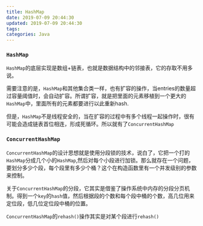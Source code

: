 ```yaml
---
title: HashMap
date: 2019-07-09 20:44:30
updated: 2019-07-09 20:44:30
tags:
categories: Java
---
```


### `HashMap`

`HashMap`的底层实现是数组+链表，也就是数据结构中的邻接表，它的存取不用多说。

需要注意的是，`HashMap`和其他集合类一样，也有扩容的操作，当entries的数量超过容量阈值时，会自动扩容。所谓扩容，就是把里面的元素移植到一个更大的`HashMap`中，里面所有的元素都要进行以此重新hash.

但是，`HashMap`不是线程安全的，当在扩容的过程中有多个线程一起操作时，很有可能会造成链表首位相连，形成死循环。所以就有了`ConcurrentHashMap`



### `ConcurrentHashMap`

`ConcurrentHashMap`的设计思想就是使用分段锁的技术，说白了，它把一个打的`HashMap`分成几个小的`HashMap`,然后对每个小段进行加锁。那么就存在一个问题，要划分多少个段，每个段里有多少个桶？这个在构造函数里有一个并发级别的参数来控制。

关于`ConcurrentHashMap`的分段，它其实是借鉴了操作系统中内存的分段分页机制。得到一个`key`的`hash`值，然后根据段的个数和每个段中桶的个数，高几位用来定位段，低几位定位段中桶的位置。

`ConcurrentHashMap`的`rehash()`操作其实是对某个段进行`rehash()`

